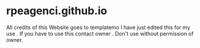 # rpeagenci.github.io
All credits of this Website goes to templatemo
I have just edited this for my use .
If you have to use this contact owner .
Don't use without permission of owner.
